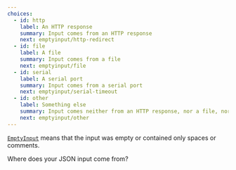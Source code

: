 ```yaml
---
choices:
  - id: http
    label: An HTTP response
    summary: Input comes from an HTTP response
    next: emptyinput/http-redirect
  - id: file
    label: A file
    summary: Input comes from a file
    next: emptyinput/file
  - id: serial
    label: A serial port
    summary: Input comes from a serial port
    next: emptyinput/serial-timeout
  - id: other
    label: Something else
    summary: Input comes neither from an HTTP response, nor a file, nor a serial port
    next: emptyinput/other
---
```


[`EmptyInput`](/v6/api/misc/deserializationerror/#emptyinput) means that the input was empty or contained only spaces or comments.

Where does your JSON input come from?